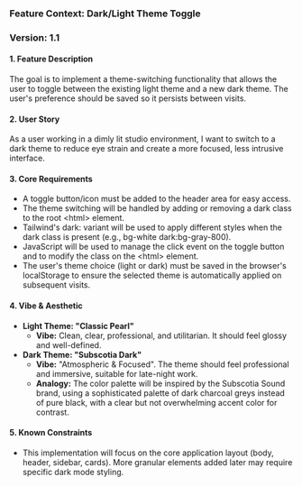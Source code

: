 ### **Feature Context: Dark/Light Theme Toggle**

### **Version: 1.1**

#### **1\. Feature Description**

The goal is to implement a theme-switching functionality that allows the user to toggle between the existing light theme and a new dark theme. The user's preference should be saved so it persists between visits.

#### **2\. User Story**

As a user working in a dimly lit studio environment, I want to switch to a dark theme to reduce eye strain and create a more focused, less intrusive interface.

#### **3\. Core Requirements**

* A toggle button/icon must be added to the header area for easy access.  
* The theme switching will be handled by adding or removing a dark class to the root \<html\> element.  
* Tailwind's dark: variant will be used to apply different styles when the dark class is present (e.g., bg-white dark:bg-gray-800).  
* JavaScript will be used to manage the click event on the toggle button and to modify the class on the \<html\> element.  
* The user's theme choice (light or dark) must be saved in the browser's localStorage to ensure the selected theme is automatically applied on subsequent visits.

#### **4\. Vibe & Aesthetic**

* **Light Theme: "Classic Pearl"**  
  * **Vibe:** Clean, clear, professional, and utilitarian. It should feel glossy and well-defined.  
* **Dark Theme: "Subscotia Dark"**  
  * **Vibe:** "Atmospheric & Focused". The theme should feel professional and immersive, suitable for late-night work.  
  * **Analogy:** The color palette will be inspired by the Subscotia Sound brand, using a sophisticated palette of dark charcoal greys instead of pure black, with a clear but not overwhelming accent color for contrast.

#### **5\. Known Constraints**

* This implementation will focus on the core application layout (body, header, sidebar, cards). More granular elements added later may require specific dark mode styling.